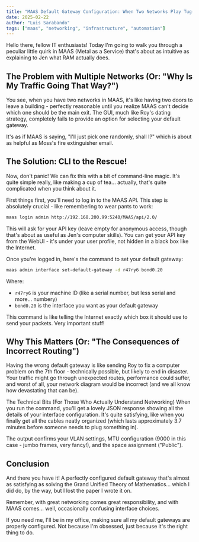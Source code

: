 ```yaml
---
title: "MAAS Default Gateway Configuration: When Two Networks Play Tug-of-War"
date: 2025-02-22
author: "Luis Sarabando"
tags: ["maas", "networking", "infrastructure", "automation"]
---
```



Hello there, fellow IT enthusiasts! Today I'm going to walk you through a peculiar little quirk in MAAS (Metal as a Service) that's about as intuitive as explaining to Jen what RAM actually does.

## The Problem with Multiple Networks (Or: "Why Is My Traffic Going That Way?")

You see, when you have two networks in MAAS, it's like having two doors to leave a building - perfectly reasonable until you realize MAAS can't decide which one should be the main exit. The GUI, much like Roy's dating strategy, completely fails to provide an option for selecting your default gateway.

It's as if MAAS is saying, "I'll just pick one randomly, shall I?" which is about as helpful as Moss's fire extinguisher email.

## The Solution: CLI to the Rescue!
Now, don't panic! We can fix this with a bit of command-line magic. It's quite simple really, like making a cup of tea... actually, that's quite complicated when you think about it.

First things first, you'll need to log in to the MAAS API. This step is absolutely crucial - like remembering to wear pants to work:

```bash
maas login admin http://192.168.200.99:5240/MAAS/api/2.0/
```

This will ask for your API key (leave empty for anonymous access, though that's about as useful as Jen's computer skills). You can get your API key from the WebUI - it's under your user profile, not hidden in a black box like the Internet.

Once you're logged in, here's the command to set your default gateway:

```bash
maas admin interface set-default-gateway -d r47ry6 bond0.20
```


Where:

 - `r47ry6` is your machine ID (like a serial number, but less serial and more... numbery)
 - `bond0.20` is the interface you want as your default gateway

This command is like telling the Internet exactly which box it should use to send your packets. Very important stuff!

## Why This Matters (Or: "The Consequences of Incorrect Routing")
Having the wrong default gateway is like sending Roy to fix a computer problem on the 7th floor - technically possible, but likely to end in disaster. Your traffic might go through unexpected routes, performance could suffer, and worst of all, your network diagram would be incorrect (and we all know how devastating that can be).

The Technical Bits (For Those Who Actually Understand Networking)
When you run the command, you'll get a lovely JSON response showing all the details of your interface configuration. It's quite satisfying, like when you finally get all the cables neatly organized (which lasts approximately 3.7 minutes before someone needs to plug something in).

The output confirms your VLAN settings, MTU configuration (9000 in this case - jumbo frames, very fancy!), and the space assignment ("Public").

## Conclusion
And there you have it! A perfectly configured default gateway that's almost as satisfying as solving the Grand Unified Theory of Mathematics... which I did do, by the way, but I lost the paper I wrote it on.

Remember, with great networking comes great responsibility, and with MAAS comes... well, occasionally confusing interface choices.

If you need me, I'll be in my office, making sure all my default gateways are properly configured. Not because I'm obsessed, just because it's the right thing to do.